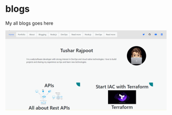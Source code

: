 # blogs
My all blogs goes here

<a href="https://tush-tr.github.io/blogs/"><img src="blogpreview.gif"></a>
